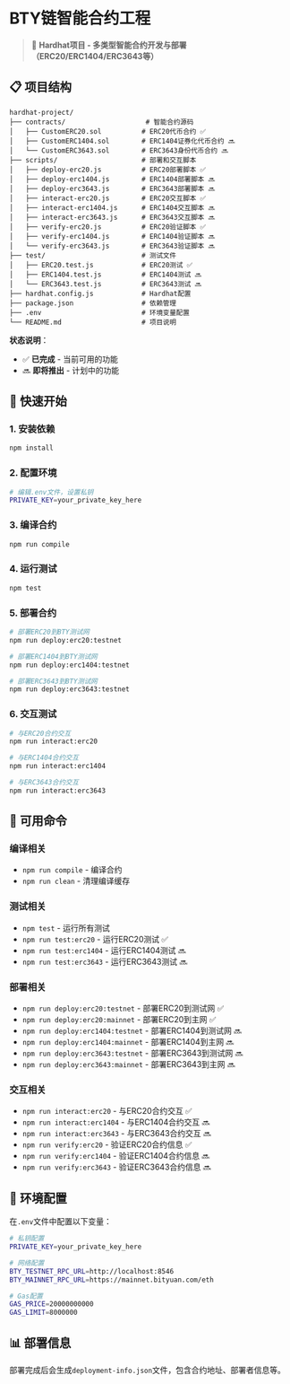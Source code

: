 # BTY链智能合约工程

> 🚀 **Hardhat项目 - 多类型智能合约开发与部署（ERC20/ERC1404/ERC3643等）**

## 📋 项目结构

```
hardhat-project/
├── contracts/                    # 智能合约源码
│   ├── CustomERC20.sol          # ERC20代币合约 ✅
│   ├── CustomERC1404.sol        # ERC1404证券化代币合约 🔜
│   └── CustomERC3643.sol        # ERC3643身份代币合约 🔜
├── scripts/                     # 部署和交互脚本
│   ├── deploy-erc20.js          # ERC20部署脚本 ✅
│   ├── deploy-erc1404.js        # ERC1404部署脚本 🔜
│   ├── deploy-erc3643.js        # ERC3643部署脚本 🔜
│   ├── interact-erc20.js        # ERC20交互脚本 ✅
│   ├── interact-erc1404.js      # ERC1404交互脚本 🔜
│   ├── interact-erc3643.js      # ERC3643交互脚本 🔜
│   ├── verify-erc20.js          # ERC20验证脚本 ✅
│   ├── verify-erc1404.js        # ERC1404验证脚本 🔜
│   └── verify-erc3643.js        # ERC3643验证脚本 🔜
├── test/                        # 测试文件
│   ├── ERC20.test.js            # ERC20测试 ✅
│   ├── ERC1404.test.js          # ERC1404测试 🔜
│   └── ERC3643.test.js          # ERC3643测试 🔜
├── hardhat.config.js            # Hardhat配置
├── package.json                 # 依赖管理
├── .env                         # 环境变量配置
└── README.md                    # 项目说明
```

**状态说明**：
- ✅ **已完成** - 当前可用的功能
- 🔜 **即将推出** - 计划中的功能

## 🚀 快速开始

### 1. 安装依赖
```bash
npm install
```

### 2. 配置环境
```bash
# 编辑.env文件，设置私钥
PRIVATE_KEY=your_private_key_here
```

### 3. 编译合约
```bash
npm run compile
```

### 4. 运行测试
```bash
npm test
```

### 5. 部署合约
```bash
# 部署ERC20到BTY测试网
npm run deploy:erc20:testnet

# 部署ERC1404到BTY测试网
npm run deploy:erc1404:testnet

# 部署ERC3643到BTY测试网
npm run deploy:erc3643:testnet
```

### 6. 交互测试
```bash
# 与ERC20合约交互
npm run interact:erc20

# 与ERC1404合约交互
npm run interact:erc1404

# 与ERC3643合约交互
npm run interact:erc3643
```

## 📝 可用命令

### 编译相关
- `npm run compile` - 编译合约
- `npm run clean` - 清理编译缓存

### 测试相关
- `npm test` - 运行所有测试
- `npm run test:erc20` - 运行ERC20测试 ✅
- `npm run test:erc1404` - 运行ERC1404测试 🔜
- `npm run test:erc3643` - 运行ERC3643测试 🔜

### 部署相关
- `npm run deploy:erc20:testnet` - 部署ERC20到测试网 ✅
- `npm run deploy:erc20:mainnet` - 部署ERC20到主网 ✅
- `npm run deploy:erc1404:testnet` - 部署ERC1404到测试网 🔜
- `npm run deploy:erc1404:mainnet` - 部署ERC1404到主网 🔜
- `npm run deploy:erc3643:testnet` - 部署ERC3643到测试网 🔜
- `npm run deploy:erc3643:mainnet` - 部署ERC3643到主网 🔜

### 交互相关
- `npm run interact:erc20` - 与ERC20合约交互 ✅
- `npm run interact:erc1404` - 与ERC1404合约交互 🔜
- `npm run interact:erc3643` - 与ERC3643合约交互 🔜
- `npm run verify:erc20` - 验证ERC20合约信息 ✅
- `npm run verify:erc1404` - 验证ERC1404合约信息 🔜
- `npm run verify:erc3643` - 验证ERC3643合约信息 🔜

## 🔧 环境配置

在`.env`文件中配置以下变量：

```bash
# 私钥配置
PRIVATE_KEY=your_private_key_here

# 网络配置
BTY_TESTNET_RPC_URL=http://localhost:8546
BTY_MAINNET_RPC_URL=https://mainnet.bityuan.com/eth

# Gas配置
GAS_PRICE=20000000000
GAS_LIMIT=8000000
```

## 📊 部署信息

部署完成后会生成`deployment-info.json`文件，包含合约地址、部署者信息等。
